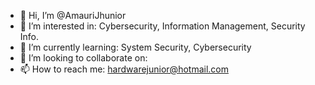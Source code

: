 - 👋 Hi, I’m @AmauriJhunior
- 👀 I’m interested in: Cybersecurity, Information Management, Security Info.
- 🌱 I’m currently learning: System Security, Cybersecurity
- 💞️ I’m looking to collaborate on:
- 📫 How to reach me: hardwarejunior@hotmail.com

<!---
AmauriJhunior/AmauriJhunior is a ✨ special ✨ repository because its `README.md` (this file) appears on your GitHub profile.
You can click the Preview link to take a look at your changes.
--->
